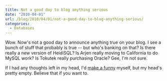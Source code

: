 ```yaml
---
title: Not a good day to blog anything serious
date: "2010-04-01"
url: /blog/2010/04/01/not-a-good-day-to-blog-anything-serious/
categories:
  - Databases
---
```

Wow. Now's not a good day to announce anything true on your blog. I see a bunch of stuff that probably is true -- but who's banking on that? Is there really a new version of HeidiSQL? Is Arjen really moving to California to do MySQL work? Is Tokutek really purchasing Oracle? Gee, I'm not sure.

If I had any thoughts left in my head, I'd [make a funny][1] myself, but my head's pretty empty. Believe that if you want to.

 [1]: http://www.youtube.com/watch?v=1uwOL4rB-go
